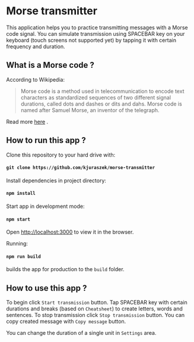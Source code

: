 # Morse transmitter
This application helps you to practice transmitting messages with a Morse code signal. You can simulate transmission using SPACEBAR key on your keyboard (touch screens not supported yet) by tapping it with certain frequency and duration. 

## What is a Morse code ?
According to Wikipedia:
>
> Morse code is a method used in telecommunication to encode text characters as standardized sequences of two different signal durations, called dots and dashes or dits and dahs. Morse code is named after Samuel Morse, an inventor of the telegraph.
>
Read more [here](https://en.wikipedia.org/wiki/Morse_code) .

## How to run this app ?
Clone this repository to your hard drive with:
#### `git clone https://github.com/kjuraszek/morse-transmitter`

Install dependencies in project directory:
#### `npm install`

Start app in development mode:
#### `npm start`
Open [http://localhost:3000](http://localhost:3000) to view it in the browser.

Running:
#### `npm run build`
builds the app for production to the `build` folder.

## How to use this app ?
To begin click `Start transmission` button. Tap SPACEBAR key with certain durations and breaks (based on `Cheatsheet`) to create letters, words and sentences. To stop transmission click `Stop transmission` button. You can copy created message with `Copy message` button.

You can change the duration of a single unit in `Settings` area.